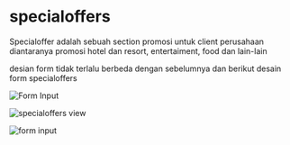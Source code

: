 # specialoffers

Specialoffer adalah sebuah section promosi untuk client perusahaan diantaranya promosi hotel dan resort, entertaiment, food dan lain-lain

desian form tidak terlalu berbeda dengan sebelumnya dan berikut desain form specialoffers

![Form Input](https://user-images.githubusercontent.com/35595156/151114102-143730e9-ed67-469c-bd64-158d095c415f.PNG)


![specialoffers view](https://user-images.githubusercontent.com/35595156/151114129-9e06d959-5191-4c3c-bb03-5e43f091b218.PNG)


![form input](https://user-images.githubusercontent.com/35595156/151114146-e065bb41-02a3-43a6-b645-614d304ba950.PNG)


